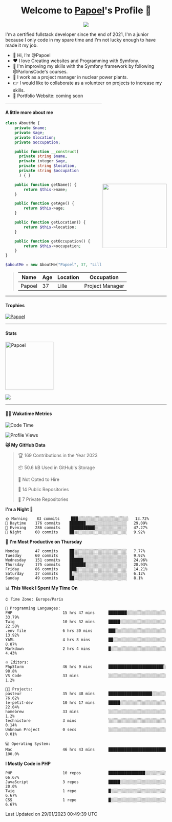 <p align="center">
  <h1 align="center">Welcome to <a href="https://github.com/Papoel">Papoel</a>'s Profile 👋</h1>
</p>
<p align="center">
  <a align="center" href="https://github.com/DenverCoder1/readme-typing-svg"><img src="https://readme-typing-svg.herokuapp.com?&font=IBM+Plex+Sans&color=F72EE2&size=25&lines=Welcome+to+my+GitHub+Profile!;I'm+a+Junior+.+.+.;I'm+a+backend+developer;I'm+a+in+love+with+Symfony" /></a>
</p>
<p>I'm a certified fullstack developer since the end of 2021, I'm a junior because I only code in my spare time and I'm not lucky enough to have made it my job.
</p>

<div>
  <ul align="left">
    <li>👋 Hi, I’m @Papoel</li>
    <li>❤️ I love Creating websites and Programming with Symfony.</li>
    <li>🌱 I'm improving my skills with the Symfony framework by following @ParlonsCode's courses.</li>
    <li>💼 I work as a project manager in nuclear power plants.</li>
    <li>👉 I would like to collaborate as a volunteer on projects to increase my skills.</li>
    <li>🧐 Portfolio Website: coming soon</li>
  </ul>

<img align="right" style="width:200px; margin-top:50%; display:block;" src="https://media.giphy.com/media/M9gbBd9nbDrOTu1Mqx/giphy.gif">
</div>

---
#### A little more about me
```php
class AboutMe {
    private $name;
    private $age;
    private $location;
    private $occupation;

    public function __construct(
      private string $name, 
      private integer $age, 
      private string $location, 
      private string $occupation
      ) { }

    public function getName() {
        return $this->name;
    }

    public function getAge() {
        return $this->age;
    }

    public function getLocation() {
        return $this->location;
    }

    public function getOccupation() {
        return $this->occupation;
    }
}

$aboutMe = new AboutMe("Papoel", 37, "Lille", "Project Manager");
```
>| Name     | Age | Location   | Occupation     |
>|----------|-----|------------|----------------|
>| Papoel   | 37  | Lille      | Project Manager|

---
#### Trophies

<p align="left">
  <a href="https://github.com/Papoel/github-profile-trophy">
    <img src="https://github-profile-trophy.vercel.app/?username=Papoel&row=2&column=6&theme=onedark&column=8&no-frame=false&no-bg=false" 
         alt="Papoel">
  </a>
</p>

---
#### Stats
<p align="left">
  <img align="center" height="150em" src="https://github-readme-streak-stats.herokuapp.com/?user=Papoel&theme=onedark" alt="Papoel" />
</p>

<p>
<!-- GitHub Stats -->
<picture>
  <source 
    srcset="https://github-readme-stats.vercel.app/api?username=papoel&show_icons=true&theme=dark"
    media="(prefers-color-scheme: dark)"
  />
  <source
    srcset="https://github-readme-stats.vercel.app/api?username=papoel&show_icons=true"
    media="(prefers-color-scheme: light), (prefers-color-scheme: no-preference)"
  />
  <img src="https://github-readme-stats.vercel.app/api?username=papoel&show_icons=true" />
</picture>
</p>

----
####  🧑‍💻 Wakatime Metrics
<!--START_SECTION:waka-->
![Code Time](http://img.shields.io/badge/Code%20Time-2%2C984%20hrs%2028%20mins-blue)

![Profile Views](http://img.shields.io/badge/Profile%20Views-9-blue)

**🐱 My GitHub Data** 

> 🏆 169 Contributions in the Year 2023
 > 
> 📦 50.6 kB Used in GitHub's Storage 
 > 
> 🚫 Not Opted to Hire
 > 
> 📜 14 Public Repositories 
 > 
> 🔑 7 Private Repositories  
 > 
**I'm a Night 🦉** 

```text
🌞 Morning    83 commits     ███░░░░░░░░░░░░░░░░░░░░░░   13.72% 
🌆 Daytime    176 commits    ███████░░░░░░░░░░░░░░░░░░   29.09% 
🌃 Evening    286 commits    ███████████░░░░░░░░░░░░░░   47.27% 
🌙 Night      60 commits     ██░░░░░░░░░░░░░░░░░░░░░░░   9.92%

```
📅 **I'm Most Productive on Thursday** 

```text
Monday       47 commits     ██░░░░░░░░░░░░░░░░░░░░░░░   7.77% 
Tuesday      60 commits     ██░░░░░░░░░░░░░░░░░░░░░░░   9.92% 
Wednesday    151 commits    ██████░░░░░░░░░░░░░░░░░░░   24.96% 
Thursday     175 commits    ███████░░░░░░░░░░░░░░░░░░   28.93% 
Friday       86 commits     ███░░░░░░░░░░░░░░░░░░░░░░   14.21% 
Saturday     37 commits     █░░░░░░░░░░░░░░░░░░░░░░░░   6.12% 
Sunday       49 commits     ██░░░░░░░░░░░░░░░░░░░░░░░   8.1%

```


📊 **This Week I Spent My Time On** 

```text
⌚︎ Time Zone: Europe/Paris

💬 Programming Languages: 
PHP                      15 hrs 47 mins      ████████░░░░░░░░░░░░░░░░░   33.79% 
Twig                     10 hrs 32 mins      █████░░░░░░░░░░░░░░░░░░░░   22.58% 
.env file                6 hrs 30 mins       ███░░░░░░░░░░░░░░░░░░░░░░   13.92% 
YAML                     4 hrs 8 mins        ██░░░░░░░░░░░░░░░░░░░░░░░   8.87% 
Markdown                 2 hrs 4 mins        █░░░░░░░░░░░░░░░░░░░░░░░░   4.43%

🔥 Editors: 
PhpStorm                 46 hrs 9 mins       ████████████████████████░   98.8% 
VS Code                  33 mins             ░░░░░░░░░░░░░░░░░░░░░░░░░   1.2%

🐱‍💻 Projects: 
pasteur                  35 hrs 48 mins      ███████████████████░░░░░░   76.62% 
le-petit-dev             10 hrs 17 mins      █████░░░░░░░░░░░░░░░░░░░░   22.04% 
homebrew                 33 mins             ░░░░░░░░░░░░░░░░░░░░░░░░░   1.2% 
technistore              3 mins              ░░░░░░░░░░░░░░░░░░░░░░░░░   0.14% 
Unknown Project          0 secs              ░░░░░░░░░░░░░░░░░░░░░░░░░   0.01%

💻 Operating System: 
Mac                      46 hrs 43 mins      █████████████████████████   100.0%

```

**I Mostly Code in PHP** 

```text
PHP                      10 repos            ████████████████░░░░░░░░░   66.67% 
JavaScript               3 repos             █████░░░░░░░░░░░░░░░░░░░░   20.0% 
Twig                     1 repo              █░░░░░░░░░░░░░░░░░░░░░░░░   6.67% 
CSS                      1 repo              █░░░░░░░░░░░░░░░░░░░░░░░░   6.67%

```



 Last Updated on 29/01/2023 00:49:39 UTC
<!--END_SECTION:waka-->

